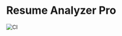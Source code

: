 # Resume Analyzer Pro

![CI](https://github.com/Sreelatha20-5/resume-ranker2/actions/workflows/ci.yml/badge.svg)
